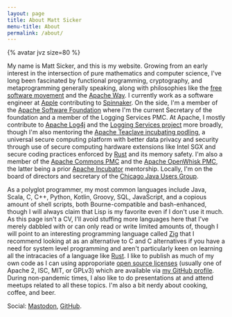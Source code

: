 ```yaml
---
layout: page
title: About Matt Sicker
menu-title: About
permalink: /about/
---
```


{% avatar jvz size=80 %}

My name is Matt Sicker, and this is my website.
Growing from an early interest in the intersection of pure mathematics and computer science, I've long been fascinated by functional programming, cryptography, and metaprogramming generally speaking, along with philosophies like the [free software movement][foss] and the [Apache Way][apacheway].
I currently work as a software engineer at [Apple][apple] contributing to [Spinnaker][spinnaker].
On the side, I'm a member of the [Apache Software Foundation][asf] where I'm the current Secretary of the foundation and a member of the Logging Services PMC.
At Apache, I mostly contribute to [Apache Log4j][log4j] and the [Logging Services project][logging] more broadly, though I'm also mentoring the [Apache Teaclave incubating podling][teaclave], a universal secure computing platform with better data privacy and security through use of secure computing hardware extensions like Intel SGX and secure coding practices enforced by [Rust][rust] and its memory safety.
I'm also a member of the [Apache Commons PMC][commons] and the [Apache OpenWhisk PMC][openwhisk], the latter being a prior [Apache Incubator][incubator] mentorship.
Locally, I'm on the board of directors and secretary of the [Chicago Java Users Group][cjug].

As a polyglot programmer, my most common languages include Java, Scala, C, C++, Python, Kotlin, Groovy, SQL, JavaScript, and a copious amount of shell scripts, both Bourne-compatible and bash-enhanced, though I will always claim that Lisp is my favorite even if I don't use it much.
As this page isn't a CV, I'll avoid stuffing more languages here that I've merely dabbled with or can only read or write limited amounts of, though I will point to an interesting programming language called [Zig][zig] that I recommend looking at as an alternative to C and C alternatives if you have a need for system level programming and aren't particularly keen on learning all the intracacies of a language like [Rust][rust].
I like to publish as much of my own code as I can using approporiate [open source licenses][osi] (usually one of Apache 2, ISC, MIT, or GPLv3) which are available via [my GitHub profile][gh].
During non-pandemic times, I also like to do presentations at and attend meetups related to all these topics.
I'm also a bit nerdy about cooking, coffee, and beer.

Social: <a rel="me" href="https://babka.social/@sickmatter">Mastodon</a>, [GitHub][gh].

[log4j]: https://logging.apache.org/log4j/
[logging]: https://logging.apache.org/
[gh]: https://github.com/jvz
[foss]: https://www.gnu.org/philosophy/free-sw.en.html
[asf]: https://www.apache.org/
[incubator]: https://incubator.apache.org/
[apacheway]: https://www.apache.org/foundation/how-it-works.html
[spinnaker]: https://spinnaker.io/
[apple]: https://www.apple.com/
[teaclave]: https://teaclave.apache.org/
[zig]: https://ziglang.org/
[commons]: https://commons.apache.org/
[openwhisk]: https://openwhisk.apache.org/
[rust]: https://www.rust-lang.org/
[osi]: https://opensource.org/
[cjug]: https://cjug.org/
